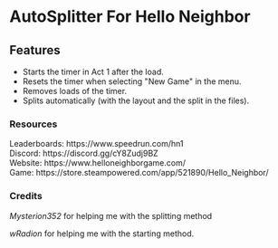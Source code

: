 <h1>AutoSplitter For Hello Neighbor</h1>
<div>
<h2>Features</h2>

<ul> 
  <li>Starts the timer in Act 1 after the load.
  <li>Resets the timer when selecting "New Game" in the menu.
  <li>Removes loads of the timer.
  <li>Splits automatically (with the layout and the split in the files).
  
</ul>

<h3>Resources</h3>
<div>
Leaderboards: https://www.speedrun.com/hn1
</div> <div>
Discord: https://discord.gg/cY8Zudj9BZ
</div> <div>
Website: https://www.helloneighborgame.com/
</div> <div>
Game: https://store.steampowered.com/app/521890/Hello_Neighbor/

<h3>Credits</h3>

<em> Mysterion352 </em> for helping me with the splitting method
<div>
<em>wRadion </em> for helping me with the starting method.
</div>







 
  



